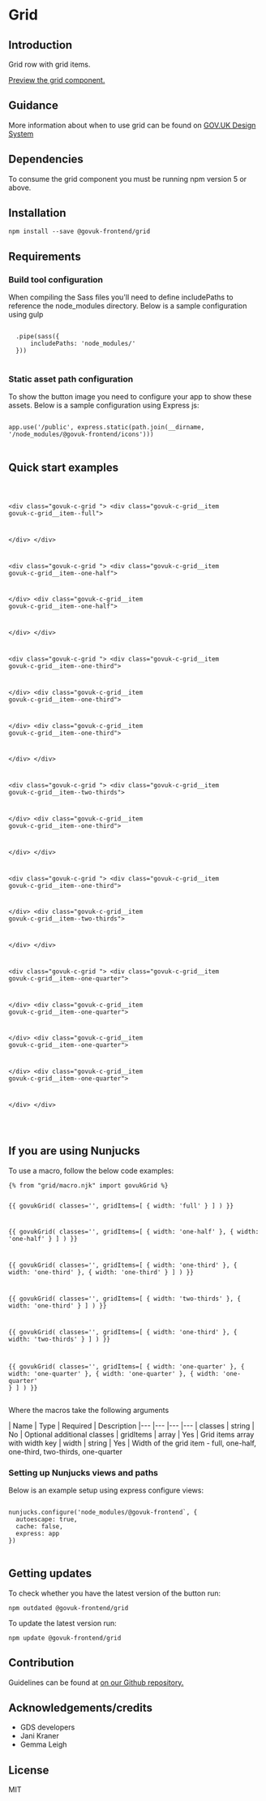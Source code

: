 


<h1 class="govuk-u-heading-36">
Grid
</h1>

<h2 class="govuk-u-heading-24">Introduction</h2>
<p class="govuk-u-core-24">
  Grid row with grid items.
</p>


<p class="govuk-u-copy-19">
<a href="http://govuk-frontend-review.herokuapp.com/components/grid/preview">Preview the grid component.
</a>
</p>

<h2 class="govuk-u-heading-24">Guidance</h2>

<p class="govuk-u-copy-19">
  More information about when to use grid can be found on <a href="http://www.linktodesignsystem.com/grid" title="Link to read guidance on the use of grid on Gov.uk Design system website">GOV.UK Design System</a>
</p>

<h2 class="govuk-u-heading-24">Dependencies</h2>

<p class="govuk-u-copy-19">To consume the grid component you must be running npm version 5 or above. </p>

<p class="govuk-u-copy-19"></p>

<h2 class="govuk-u-heading-24">Installation</h2>
<pre><code>npm install --save @govuk-frontend/grid</code></pre>

<h2 class="govuk-u-heading-24">Requirements</h2>
<h3 class="govuk-u-bold-19">Build tool configuration</h3>
<p class="govuk-u-copy-19">When compiling the Sass files you'll need to define includePaths to reference the node_modules directory. Below is a sample configuration using gulp</p>
<pre>
<code>
  .pipe(sass({
      includePaths: 'node_modules/'
  }))
</code>
</pre>

<h3 class="govuk-u-bold-19">Static asset path configuration</h3>
<p class="govuk-u-copy-19">To show the button image you need to configure your app to show these assets. Below is a sample configuration using Express js:</p>
<pre>
<code>
app.use('/public', express.static(path.join(__dirname, '/node_modules/@govuk-frontend/icons')))
</code>
</pre>

<h2 class="govuk-u-heading-24">Quick start examples</h2>
<p class="govuk-u-copy-19"></p>
<pre>
<code>
  

&lt;div class=&quot;govuk-c-grid &quot;&gt;
  &lt;div class=&quot;govuk-c-grid__item govuk-c-grid__item--full&quot;&gt;
     
  &lt;/div&gt;
&lt;/div&gt;



&lt;div class=&quot;govuk-c-grid &quot;&gt;
  &lt;div class=&quot;govuk-c-grid__item govuk-c-grid__item--one-half&quot;&gt;
     
  &lt;/div&gt;
  &lt;div class=&quot;govuk-c-grid__item govuk-c-grid__item--one-half&quot;&gt;
     
  &lt;/div&gt;
&lt;/div&gt;



&lt;div class=&quot;govuk-c-grid &quot;&gt;
  &lt;div class=&quot;govuk-c-grid__item govuk-c-grid__item--one-third&quot;&gt;
     
  &lt;/div&gt;
  &lt;div class=&quot;govuk-c-grid__item govuk-c-grid__item--one-third&quot;&gt;
     
  &lt;/div&gt;
  &lt;div class=&quot;govuk-c-grid__item govuk-c-grid__item--one-third&quot;&gt;
     
  &lt;/div&gt;
&lt;/div&gt;



&lt;div class=&quot;govuk-c-grid &quot;&gt;
  &lt;div class=&quot;govuk-c-grid__item govuk-c-grid__item--two-thirds&quot;&gt;
     
  &lt;/div&gt;
  &lt;div class=&quot;govuk-c-grid__item govuk-c-grid__item--one-third&quot;&gt;
     
  &lt;/div&gt;
&lt;/div&gt;



&lt;div class=&quot;govuk-c-grid &quot;&gt;
  &lt;div class=&quot;govuk-c-grid__item govuk-c-grid__item--one-third&quot;&gt;
     
  &lt;/div&gt;
  &lt;div class=&quot;govuk-c-grid__item govuk-c-grid__item--two-thirds&quot;&gt;
     
  &lt;/div&gt;
&lt;/div&gt;



&lt;div class=&quot;govuk-c-grid &quot;&gt;
  &lt;div class=&quot;govuk-c-grid__item govuk-c-grid__item--one-quarter&quot;&gt;
     
  &lt;/div&gt;
  &lt;div class=&quot;govuk-c-grid__item govuk-c-grid__item--one-quarter&quot;&gt;
     
  &lt;/div&gt;
  &lt;div class=&quot;govuk-c-grid__item govuk-c-grid__item--one-quarter&quot;&gt;
     
  &lt;/div&gt;
  &lt;div class=&quot;govuk-c-grid__item govuk-c-grid__item--one-quarter&quot;&gt;
     
  &lt;/div&gt;
&lt;/div&gt;


</code>
</pre>


<h2 class="govuk-u-heading-24">If you are using Nunjucks</h2>
<p class="govuk-u-copy-19">To use a macro, follow the below code examples:</p>
<pre><code>{% from &quot;grid/macro.njk&quot; import govukGrid %}

{{ govukGrid(
  classes=&#39;&#39;,
  gridItems=[
    { width: &#39;full&#39; }
  ]
  )
}}

{{ govukGrid(
  classes=&#39;&#39;,
  gridItems=[
    { width: &#39;one-half&#39; },
    { width: &#39;one-half&#39; }
  ]
  )
}}

{{ govukGrid(
  classes=&#39;&#39;,
  gridItems=[
    { width: &#39;one-third&#39; },
    { width: &#39;one-third&#39; },
    { width: &#39;one-third&#39; }
  ]
  )
}}

{{ govukGrid(
  classes=&#39;&#39;,
  gridItems=[
    { width: &#39;two-thirds&#39; },
    { width: &#39;one-third&#39; }
  ]
  )
}}

{{ govukGrid(
  classes=&#39;&#39;,
  gridItems=[
    { width: &#39;one-third&#39; },
    { width: &#39;two-thirds&#39; }
  ]
  )
}}

{{ govukGrid(
  classes=&#39;&#39;,
  gridItems=[
    { width: &#39;one-quarter&#39; },
    { width: &#39;one-quarter&#39; },
    { width: &#39;one-quarter&#39; },
    { width: &#39;one-quarter&#39; }
  ]
  )
}}
</code></pre>

<p class="govuk-u-copy-19">Where the macros take the following arguments</p>

<div>
<!-- TODO: Use the table macro here and pass it component argument data -->
| Name          | Type    | Required  | Description
|---            |---      |---        |---
| classes       | string  | No        | Optional additional classes
| gridItems     | array   | Yes       | Grid items array with width key
| width         | string  | Yes       | Width of the grid item - full, one-half, one-third, two-thirds, one-quarter
</div>

<h3 class="govuk-u-bold-19">Setting up Nunjucks views and paths</h3>
<p class="govuk-u-copy-19">Below is an example setup using express configure views:</p>
<pre>
<code>
nunjucks.configure('node_modules/@govuk-frontend`, {
  autoescape: true,
  cache: false,
  express: app
})
</code>
</pre>

<h2 class="govuk-u-heading-24">Getting updates</h2>

<p class="govuk-u-copy-19">To check whether you have the latest version of the button run:</p>

<pre><code>npm outdated @govuk-frontend/grid</code></pre>

<p class="govuk-u-copy-19">To update the latest version run:</p>

<pre><code>npm update @govuk-frontend/grid</code></pre>

<h2 class="govuk-u-heading-24">Contribution</h2>
<p class="govuk-u-copy-19">
  Guidelines can be found at <a href="https://github.com/alphagov/govuk-frontend/blob/master/CONTRIBUTING.md" title="link to contributing guidelines on our github repository">on our Github repository.</a>
</p>

<h2 class="govuk-u-heading-24">Acknowledgements/credits</h2>

<ul class="govuk-c-list ">

  <li>
        GDS developers
  </li>
  <li>
        Jani Kraner
  </li>
  <li>
        Gemma Leigh
  </li>

</ul>


<h2 class="govuk-u-heading-24">License</h2>
<p class="govuk-u-copy-19">MIT</p>

